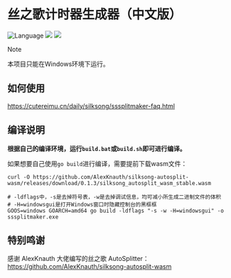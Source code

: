 # 丝之歌计时器生成器（中文版）

![](https://img.shields.io/github/go-mod/go-version/CuteReimu/sssplitmaker "Language")
[![](https://img.shields.io/github/actions/workflow/status/CuteReimu/sssplitmaker/golangci-lint.yml?branch=master)](https://github.com/CuteReimu/sssplitmaker/actions/workflows/golangci-lint.yml "Analysis")
[![](https://img.shields.io/github/license/CuteReimu/sssplitmaker)](https://github.com/CuteReimu/sssplitmaker/blob/master/LICENSE "LICENSE")

> [!Note]
> 本项目只能在Windows环境下运行。

## 如何使用

https://cutereimu.cn/daily/silksong/sssplitmaker-faq.html

## 编译说明

**根据自己的编译环境，运行`build.bat`或`build.sh`即可进行编译。**

如果想要自己使用`go build`进行编译，需要提前下载wasm文件：

```shell
curl -O https://github.com/AlexKnauth/silksong-autosplit-wasm/releases/download/0.1.3/silksong_autosplit_wasm_stable.wasm

# -ldflags中，-s是去掉符号表，-w是去掉调试信息，均可减小所生成二进制文件的体积
# -H=windowsgui是打开Windows窗口时隐藏控制台的黑框框
GOOS=windows GOARCH=amd64 go build -ldflags "-s -w -H=windowsgui" -o sssplitmaker.exe
```

## 特别鸣谢

感谢 AlexKnauth 大佬编写的丝之歌 AutoSplitter： https://github.com/AlexKnauth/silksong-autosplit-wasm
